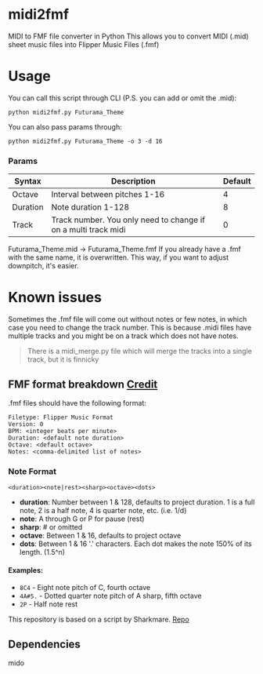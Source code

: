 # midi2fmf
MIDI to FMF file converter in Python
This allows you to convert MIDI (.mid) sheet music files into Flipper Music Files (.fmf)

# Usage
You can call this script through CLI (P.S. you can add or omit the .mid):
```console
python midi2fmf.py Futurama_Theme
```
You can also pass params through:
```console
python midi2fmf.py Futurama_Theme -o 3 -d 16
```
### Params
| Syntax      | Description                                                     |Default      |
| --- | --- | --- |
| Octave      | Interval between pitches 1-16                                   |4            |
| Duration    | Note duration 1-128                                             |8            |
| Track       | Track number. You only need to change if on a multi track midi  |0            |

Futurama_Theme.mid -> Futurama_Theme.fmf
If you already have a .fmf with the same name, it is overwritten. This way, if you want to adjust downpitch, it's easier.
# Known issues
Sometimes the .fmf file will come out without notes or few notes, in which case you need to change the track number. This is because .midi files have multiple tracks and you might be on a track which does not have notes.
> There is a midi_merge.py file which will merge the tracks into a single track, but it is finnicky

## FMF format breakdown [Credit](https://github.com/Tonsil/flipper-music-files)

.fmf files should have the following format:

```
Filetype: Flipper Music Format
Version: 0
BPM: <integer beats per minute>
Duration: <default note duration>
Octave: <default octave>
Notes: <comma-delimited list of notes>
```

### Note Format

`<duration><note|rest><sharp><octave><dots>`

- **duration**: Number between 1 & 128, defaults to project duration. 1 is a full note, 2 is a half note, 4 is quarter note, etc. (i.e. 1/d)
- **note**: A through G or P for pause (rest)
- **sharp**: # or omitted
- **octave**: Between 1 & 16, defaults to project octave
- **dots**: Between 1 & 16 '.' characters. Each dot makes the note 150% of its length. (1.5^n)

#### Examples:

- `8C4` - Eight note pitch of C, fourth octave
- `4A#5.` - Dotted quarter note pitch of A sharp, fifth octave
- `2P` - Half note rest

This repository is based on a script by Sharkmare. [Repo](https://github.com/Sharkmare/Midi-to-fmf/)

## Dependencies
mido
